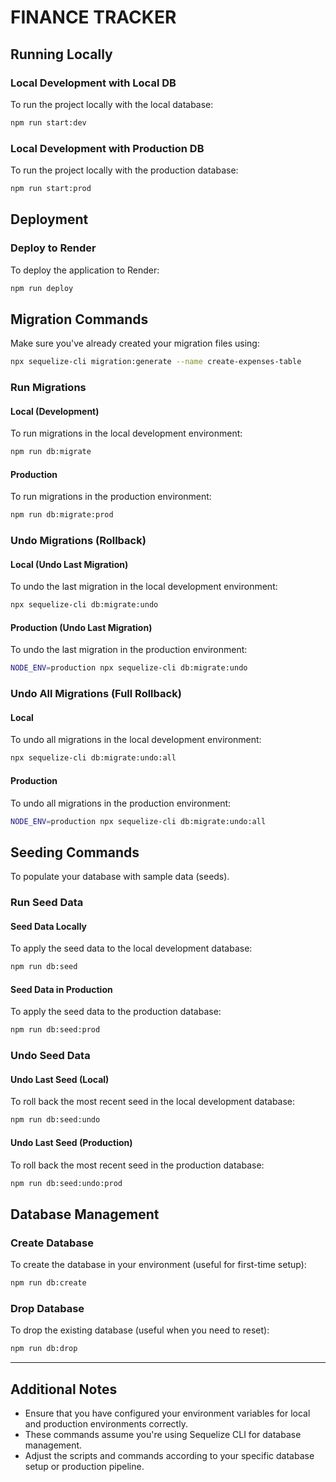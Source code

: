 
# FINANCE TRACKER

## Running Locally

### Local Development with Local DB
To run the project locally with the local database:
```bash
npm run start:dev
```

### Local Development with Production DB
To run the project locally with the production database:
```bash
npm run start:prod
```

## Deployment

### Deploy to Render
To deploy the application to Render:
```bash
npm run deploy
```

## Migration Commands

Make sure you've already created your migration files using:
```bash
npx sequelize-cli migration:generate --name create-expenses-table
```

### Run Migrations

#### Local (Development)
To run migrations in the local development environment:
```bash
npm run db:migrate
```

#### Production
To run migrations in the production environment:
```bash
npm run db:migrate:prod
```

### Undo Migrations (Rollback)

#### Local (Undo Last Migration)
To undo the last migration in the local development environment:
```bash
npx sequelize-cli db:migrate:undo
```

#### Production (Undo Last Migration)
To undo the last migration in the production environment:
```bash
NODE_ENV=production npx sequelize-cli db:migrate:undo
```

### Undo All Migrations (Full Rollback)

#### Local
To undo all migrations in the local development environment:
```bash
npx sequelize-cli db:migrate:undo:all
```

#### Production
To undo all migrations in the production environment:
```bash
NODE_ENV=production npx sequelize-cli db:migrate:undo:all
```

## Seeding Commands

To populate your database with sample data (seeds).

### Run Seed Data

#### Seed Data Locally
To apply the seed data to the local development database:
```bash
npm run db:seed
```

#### Seed Data in Production
To apply the seed data to the production database:
```bash
npm run db:seed:prod
```

### Undo Seed Data

#### Undo Last Seed (Local)
To roll back the most recent seed in the local development database:
```bash
npm run db:seed:undo
```

#### Undo Last Seed (Production)
To roll back the most recent seed in the production database:
```bash
npm run db:seed:undo:prod
```

## Database Management

### Create Database
To create the database in your environment (useful for first-time setup):
```bash
npm run db:create
```

### Drop Database
To drop the existing database (useful when you need to reset):
```bash
npm run db:drop
```

---

## Additional Notes

- Ensure that you have configured your environment variables for local and production environments correctly.
- These commands assume you're using Sequelize CLI for database management.
- Adjust the scripts and commands according to your specific database setup or production pipeline.
